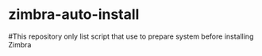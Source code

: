 # zimbra-auto-install

#This repository only list script that use to prepare system before installing Zimbra
